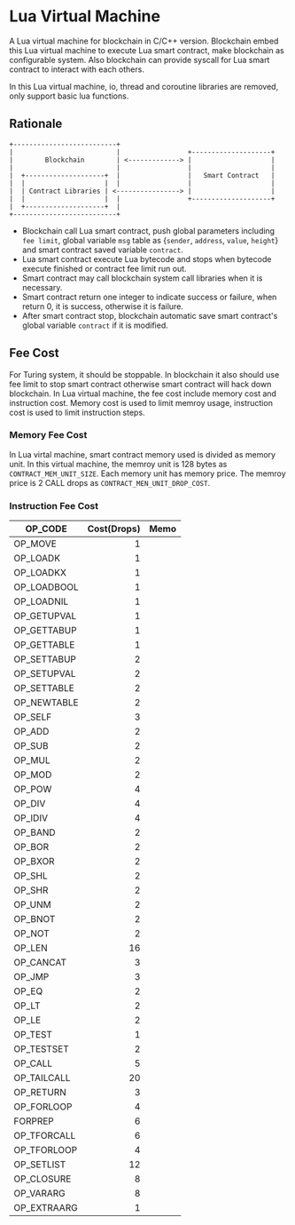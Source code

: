 # Lua Virtual Machine

A Lua virtual machine for blockchain in C/C++ version. Blockchain embed this Lua virtual machine to execute Lua smart contract,  make blockchain as configurable system. Also blockchain can provide syscall for Lua smart contract to interact with each others.

In this Lua virtual machine, io, thread and coroutine libraries are removed, only support basic lua functions.


## Rationale

```
+--------------------------+
|                          |                 +--------------------+
|        Blockchain        | <-------------> |                    |
|                          |                 |                    |
|  +--------------------+  |                 |   Smart Contract   |
|  |                    |  |                 |                    |
|  | Contract Libraries | <----------------> |                    |
|  |                    |  |                 +--------------------+
|  +--------------------+  |
+--------------------------+
```

- Blockchain call Lua smart contract, push global parameters including `fee limit`, global variable `msg` table as  {`sender`, `address`, `value`, `height`}  and smart contract saved variable `contract`.
- Lua smart contract execute Lua bytecode and stops when bytecode execute finished or contract fee limit run out.
- Smart contract may call blockchain system call libraries when it is necessary.
- Smart contract return one integer to indicate success or failure, when return 0, it is success, otherwise it is failure.
- After smart contract stop, blockchain automatic save smart contract's global variable `contract` if it is modified.

## Fee Cost

For Turing system, it should be stoppable. In blockchain it also should use fee limit to stop smart contract otherwise smart contract will hack down blockchain. In Lua virtual machine, the fee cost include memory cost and instruction cost. Memory cost is used to limit memroy usage, instruction cost is used to limit instruction steps.

### Memory Fee Cost

In Lua virtal machine, smart contract memory used is divided as memory unit. In this virtual machine, the memroy unit is 128 bytes as `CONTRACT_MEM_UNIT_SIZE`. Each memory unit has memory price. The memroy price is 2 CALL drops as `CONTRACT_MEN_UNIT_DROP_COST`.

###  Instruction Fee Cost

| OP_CODE  | Cost(Drops)  |  Memo |
| ------------ | ------------: | ------------ |
| OP_MOVE  |  1 |   |
| OP_LOADK | 1  |   |
| OP_LOADKX  | 1  |   |
| OP_LOADBOOL | 1  |   |
| OP_LOADNIL | 1  |   |
| OP_GETUPVAL  | 1  |   |
| OP_GETTABUP  | 1  |   |
| OP_GETTABLE | 1  |   |
| OP_SETTABUP |  2 |   |
| OP_SETUPVAL | 2  |   |
| OP_SETTABLE | 2  |   |
| OP_NEWTABLE | 2  |   |
| OP_SELF |  3 |   |
| OP_ADD |  2 |   |
| OP_SUB | 2  |   |
| OP_MUL | 2  |   |
| OP_MOD | 2  |   |
| OP_POW  | 4  |   |
| OP_DIV | 4  |   |
| OP_IDIV  |  4 |   |
| OP_BAND  | 2  |   |
| OP_BOR  | 2  |   |
| OP_BXOR | 2  |   |
| OP_SHL  |  2 |   |
| OP_SHR  | 2  |   |
| OP_UNM | 2  |   |
| OP_BNOT | 2  |   |
| OP_NOT  | 2  |   |
| OP_LEN |  16 |   |
| OP_CANCAT | 3  |   |
| OP_JMP | 3  |   |
| OP_EQ  | 2  |   |
| OP_LT  | 2  |   |
| OP_LE  | 2  |   |
| OP_TEST |  1 |   |
| OP_TESTSET | 2  |   |
| OP_CALL  | 5  |   |
| OP_TAILCALL | 20  |   |
| OP_RETURN  | 3  |   |
| OP_FORLOOP | 4  |   |
| FORPREP |  6 |   |
| OP_TFORCALL  |  6 |   |
| OP_TFORLOOP  | 4  |   |
| OP_SETLIST  | 12  |   |
| OP_CLOSURE  | 8  |   |
| OP_VARARG  | 8 |   |
| OP_EXTRAARG |  1 |   |


